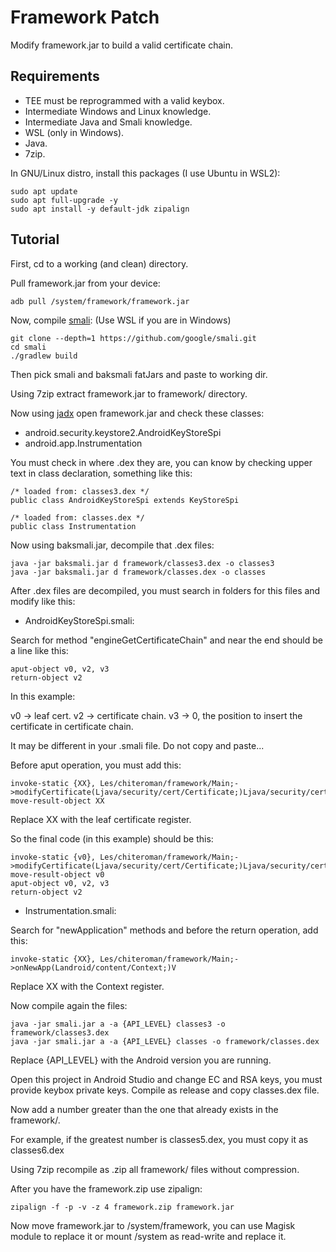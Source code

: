 # Framework Patch
Modify framework.jar to build a valid certificate chain.

## Requirements
- TEE must be reprogrammed with a valid keybox.
- Intermediate Windows and Linux knowledge.
- Intermediate Java and Smali knowledge.
- WSL (only in Windows).
- Java.
- 7zip.

In GNU/Linux distro, install this packages (I use Ubuntu in WSL2):
```
sudo apt update
sudo apt full-upgrade -y
sudo apt install -y default-jdk zipalign
```

## Tutorial
First, cd to a working (and clean) directory.

Pull framework.jar from your device:
```
adb pull /system/framework/framework.jar
```

Now, compile [smali](https://github.com/google/smali):
(Use WSL if you are in Windows)
```
git clone --depth=1 https://github.com/google/smali.git
cd smali
./gradlew build
```

Then pick smali and baksmali fatJars and paste to working dir.

Using 7zip extract framework.jar to framework/ directory.

Now using [jadx](https://github.com/skylot/jadx) open framework.jar and check these classes:
- android.security.keystore2.AndroidKeyStoreSpi
- android.app.Instrumentation

You must check in where .dex they are, you can know by checking upper text in class declaration, something like this:
```
/* loaded from: classes3.dex */
public class AndroidKeyStoreSpi extends KeyStoreSpi

/* loaded from: classes.dex */
public class Instrumentation 
````

Now using baksmali.jar, decompile that .dex files:
```
java -jar baksmali.jar d framework/classes3.dex -o classes3
java -jar baksmali.jar d framework/classes.dex -o classes
```

After .dex files are decompiled, you must search in folders for this files and modify like this:

- AndroidKeyStoreSpi.smali:

Search for method "engineGetCertificateChain" and near the end should be a line like this:
```
aput-object v0, v2, v3
return-object v2
```

In this example:

v0 -> leaf cert.
v2 -> certificate chain.
v3 -> 0, the position to insert the certificate in certificate chain.

It may be different in your .smali file. Do not copy and paste...

Before aput operation, you must add this:
```
invoke-static {XX}, Les/chiteroman/framework/Main;->modifyCertificate(Ljava/security/cert/Certificate;)Ljava/security/cert/Certificate;
move-result-object XX
```

Replace XX with the leaf certificate register.

So the final code (in this example) should be this:
```
invoke-static {v0}, Les/chiteroman/framework/Main;->modifyCertificate(Ljava/security/cert/Certificate;)Ljava/security/cert/Certificate;
move-result-object v0
aput-object v0, v2, v3
return-object v2
```

- Instrumentation.smali:

Search for "newApplication" methods and before the return operation, add this:
```
invoke-static {XX}, Les/chiteroman/framework/Main;->onNewApp(Landroid/content/Context;)V
```

Replace XX with the Context register.

Now compile again the files:
```
java -jar smali.jar a -a {API_LEVEL} classes3 -o framework/classes3.dex
java -jar smali.jar a -a {API_LEVEL} classes -o framework/classes.dex
```

Replace {API_LEVEL} with the Android version you are running.

Open this project in Android Studio and change EC and RSA keys, you must provide keybox private keys.
Compile as release and copy classes.dex file.

Now add a number greater than the one that already exists in the framework/.

For example, if the greatest number is classes5.dex, you must copy it as classes6.dex

Using 7zip recompile as .zip all framework/ files without compression.

After you have the framework.zip use zipalign:
```
zipalign -f -p -v -z 4 framework.zip framework.jar
```

Now move framework.jar to /system/framework, you can use Magisk module to replace it or mount /system as read-write and replace it.
